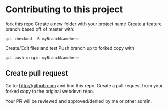 # Contributing to this project
fork this repo
Create a new folder with your project name
Create a feature branch based off of master with:
```
git checkout -B myBranchNamehere
```
Create/Edit files and test
Push branch up to forked copy with
```
git push origin myBranchNamehere
```

## Create pull request
Go to: http://github.com and find this repo.
Create a pull request from your forked copy to the original webdevri repo.

Your PR will be reviewed and approved/denied by me or other admin.
